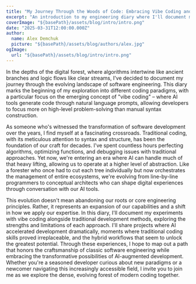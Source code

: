 ```yaml
---
title: "My Journey Through the Woods of Code: Embracing Vibe Coding and Beyond"
excerpt: "An introduction to my engineering diary where I'll document my experiences with vibe coding, traditional development approaches, and the evolution of my engineering mindset."
coverImage: "${basePath}/assets/blog/intro/intro.png"
date: "2025-03-31T12:00:00.000Z"
author:
  name: Alex Demchuk
  picture: "${basePath}/assets/blog/authors/alex.jpg"
ogImage:
  url: "${basePath}/assets/blog/intro/intro.png"
---
```


In the depths of the digital forest, where algorithms intertwine like ancient branches and logic flows like clear streams, I've decided to document my journey through the evolving landscape of software engineering. This diary marks the beginning of my exploration into different coding paradigms, with a particular focus on the emerging concept of "vibe coding" – where AI tools generate code through natural language prompts, allowing developers to focus more on high-level problem-solving than manual syntax construction.

As someone who's witnessed the transformation of software development over the years, I find myself at a fascinating crossroads. Traditional coding, with its meticulous attention to syntax and structure, has been the foundation of our craft for decades. I've spent countless hours perfecting algorithms, optimizing functions, and debugging issues with traditional approaches. Yet now, we're entering an era where AI can handle much of that heavy lifting, allowing us to operate at a higher level of abstraction. Like a forester who once had to cut each tree individually but now orchestrates the management of entire ecosystems, we're evolving from line-by-line programmers to conceptual architects who can shape digital experiences through conversation with our AI tools.

This evolution doesn't mean abandoning our roots or core engineering principles. Rather, it represents an expansion of our capabilities and a shift in how we apply our expertise. In this diary, I'll document my experiments with vibe coding alongside traditional development methods, exploring the strengths and limitations of each approach. I'll share projects where AI accelerated development dramatically, moments where traditional coding skills proved irreplaceable, and the hybrid workflows that seem to unlock the greatest potential. Through these experiences, I hope to map out a path that honors the craftsmanship of classic software engineering while embracing the transformative possibilities of AI-augmented development. Whether you're a seasoned developer curious about new paradigms or a newcomer navigating this increasingly accessible field, I invite you to join me as we explore the dense, evolving forest of modern coding together. 